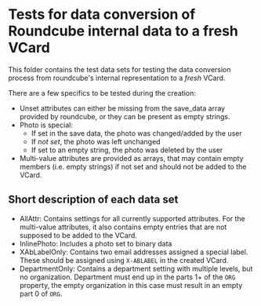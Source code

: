 # Tests for data conversion of Roundcube internal data to a fresh VCard

This folder contains the test data sets for testing the data conversion process from roundcube's internal representation
to a _fresh_ VCard.

There are a few specifics to be tested during the creation:
- Unset attributes can either be missing from the save\_data array provided by roundcube, or they can be present as
  empty strings.
- Photo is special:
  - If set in the save data, the photo was changed/added by the user
  - If _not set_, the photo was left unchanged
  - If set to an empty string, the photo was deleted by the user
- Multi-value attributes are provided as arrays, that may contain empty members (i.e. empty strings) if not set and
  should not be added to the VCard.

## Short description of each data set

- AllAttr: Contains settings for all currently supported attributes. For the multi-value attributes, it also contains
  empty entries that are not supposed to be added to the VCard.
- InlinePhoto: Includes a photo set to binary data
- XAbLabelOnly: Contains two email addresses assigned a special label. These should be assigned using `X-ABLABEL` in the
  created VCard.
- DepartmentOnly: Contains a department setting with multiple levels, but no organization. Department must end up in the
  parts 1+ of the `ORG` property, the empty organization in this case must result in an empty part 0 of `ORG`.

